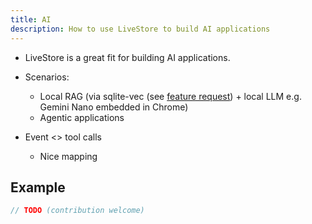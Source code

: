 ```yaml
---
title: AI
description: How to use LiveStore to build AI applications
---
```


- LiveStore is a great fit for building AI applications.
- Scenarios:
  - Local RAG (via sqlite-vec (see [feature request](https://github.com/livestorejs/livestore/issues/127)) + local LLM e.g. Gemini Nano embedded in Chrome)
  - Agentic applications

- Event <> tool calls
  - Nice mapping

## Example

```ts
// TODO (contribution welcome)
```
